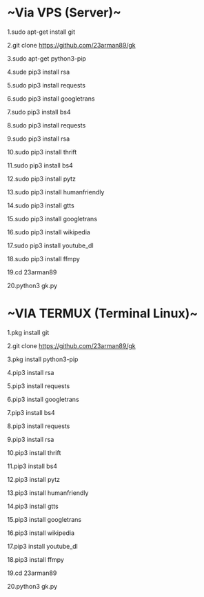 ~Via VPS (Server)~
================

1.sudo apt-get install git

2.git clone https://github.com/23arman89/gk

3.sudo apt-get python3-pip

4.sude pip3 install rsa

5.sudo pip3 install requests

6.sudo pip3 install googletrans

7.sudo pip3 install bs4

8.sudo pip3 install requests 

9.sudo pip3 install rsa

10.sudo pip3 install thrift

11.sudo pip3 install bs4

12.sudo pip3 install pytz 

13.sudo pip3 install humanfriendly 

14.sudo pip3 install gtts

15.sudo pip3 install googletrans

16.sudo pip3 install wikipedia

17.sudo pip3 install youtube_dl

18.sudo pip3 install ffmpy

19.cd 23arman89

20.python3 gk.py



~VIA TERMUX (Terminal Linux)~
===========================

1.pkg install git

2.git clone https://github.com/23arman89/gk

3.pkg install python3-pip

4.pip3 install rsa

5.pip3 install requests

6.pip3 install googletrans

7.pip3 install bs4

8.pip3 install requests 

9.pip3 install rsa

10.pip3 install thrift

11.pip3 install bs4

12.pip3 install pytz

13.pip3 install humanfriendly

14.pip3 install gtts

15.pip3 install googletrans

16.pip3 install wikipedia

17.pip3 install youtube_dl

18.pip3 install ffmpy

19.cd 23arman89

20.python3 gk.py
